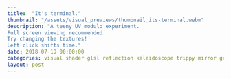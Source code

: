 ```yaml
---
title:  "It's terminal."
thumbnail: "/assets/visual_previews/thumbnail_its-terminal.webm"
description: "A teeny UV modulo experiment.
Full screen viewing recommended.
Try changing the textures!
Left click shifts time."
date: 2018-07-19 00:00:00
categories: visual shader glsl reflection kaleidoscope trippy mirror geometry
layout: post
---
```


